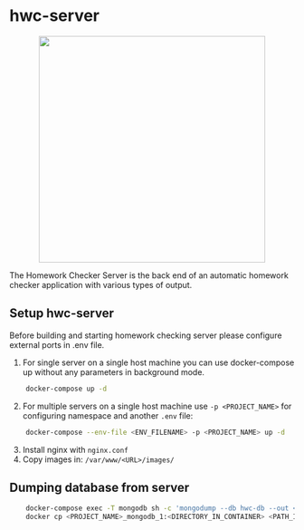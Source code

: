 # hwc-server
<p align="center">
  <img src="https://user-images.githubusercontent.com/26273766/190159953-ad5e1969-7da5-43bf-8437-16cec4d9d7c9.svg" width="400"/>
</p>

The Homework Checker Server is the back end of an automatic homework checker application with various types of output.

## Setup hwc-server
Before building and starting homework checking server please configure external ports in .env file.

1. For single server on a single host machine you can use docker-compose up without any parameters in background mode.
```bash
    docker-compose up -d 
```
2. For multiple servers on a single host machine use `-p <PROJECT_NAME>` for configuring namespace and another `.env` file:
```bash 
    docker-compose --env-file <ENV_FILENAME> -p <PROJECT_NAME> up -d
```

3. Install nginx with `nginx.conf`
4. Copy images in: `/var/www/<URL>/images/`

## Dumping database from server
```bash
    docker-compose exec -T mongodb sh -c 'mongodump --db hwc-db --out <DIRECTORY_IN_CONTAINER>'
    docker cp <PROJECT_NAME>_mongodb_1:<DIRECTORY_IN_CONTAINER> <PATH_IN_HOST>
```
